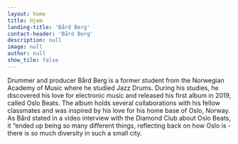 ```yaml
---
layout: home
title: Hjem
landing-title: 'Bård Berg'
contact-header: 'Bård Berg'
description: null
image: null
author: null
show_tile: false
---
```


Drummer and producer Bård Berg is a former student from the Norwegian Academy of Music where he studied Jazz Drums. During his studies, he discovered his love for electronic music and released his first album in 2019, called Oslo Beats. The album holds several collaborations with his fellow classmates and was inspired by his love for his home base of Oslo, Norway. As Bård stated in a video interview with the Diamond Club about Oslo Beats, it “ended up being so many different things, reflecting back on how Oslo is - there is so much diversity in such a small city.
